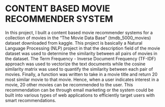 # CONTENT BASED MOVIE RECOMMENDER SYSTEM
In this project, I built a content based movie recommender systems for a collection of movies in the “The Movie Data Base” (tmdb_5000_movies) dataset downloaded from kaggle. This project is basically a Natural Language Processing (NLP) project in that the description field of the movie dataset was used to determine the similarity between all pairs of movies in the dataset. The Term Frequency - Inverse Document Frequency (TF-IDF) approach was used to vectorize the text documents while the cosine similarity matrix was used to quantify the similarity between each pair of movies. Finally, a function was written to take in a movie title and return 20 most similar movie to that movie. Hence, when a user indicates interest in a movie, 20 other movies can be recommended to the user. This recommendation can be through email marketing or the system could be built into various types of web applications to efficiently target users with smart recommendations.

